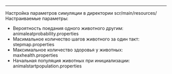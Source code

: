


--------------------------------------------------------------------------------
Настройка параметров симуляции в директории scr/main/resources/
Настраиваемые параметры:
- Вероятность поедания одного животного другим: animaleatprobability.properties
- Масимальное количество шагов животного за один такт: stepmap.properties
- Максимальное количество здоровья у животных: maxhealth.properties
- Начальная популяция животных при инициализации: animalstartpopulation.properties
